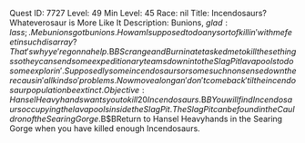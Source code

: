 Quest ID: 7727
Level: 49
Min Level: 45
Race: nil
Title: Incendosaurs? Whateverosaur is More Like It
Description: Bunions, $g lad:lass;. Me bunions got bunions. How am I supposed to do any sort of killin' with me feet in such disarray? That's why ye're gonna help.$B$BScrange and Burninate tasked me to kill these things so they can send some expeditionary teams down into the Slag Pit lava pools to do some explorin'. Supposedly some incendosaurs or some such nonsense down there causin' all kinds o' problems. Now move along an' don't come back 'til the incendosaur population be extinct.
Objective: Hansel Heavyhands wants you to kill 20 Incendosaurs.$B$BYou will find Incendosaurs occupying the lava pools inside the Slag Pit. The Slag Pit can be found in the Cauldron of the Searing Gorge.$B$BReturn to Hansel Heavyhands in the Searing Gorge when you have killed enough Incendosaurs.
